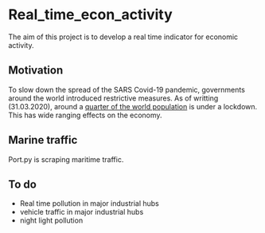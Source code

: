# Real_time_econ_activity
The aim of this project is to develop a real time indicator for economic activity.

## Motivation
To slow down the spread of the SARS Covid-19 pandemic, governments around the world introduced restrictive measures. As of writting (31.03.2020), around a [quarter of the world population](https://www.theguardian.com/world/2020/mar/24/nearly-20-of-global-population-under-coronavirus-lockdown) is under a lockdown. This has wide ranging effects on the economy.

## Marine traffic
Port.py is scraping maritime traffic.


## To do
* Real time pollution in major industrial hubs
* vehicle traffic in major industrial hubs
* night light pollution
